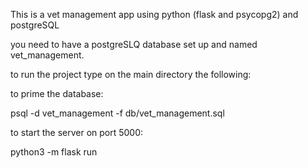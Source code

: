 This is a vet management app using python (flask and psycopg2) and postgreSQL

you need to have a postgreSLQ database set up and named vet_management.



to run the project type on the main directory the following:

to prime the database:

psql -d vet_management -f db/vet_management.sql

to start the server on port 5000:

python3 -m flask run
